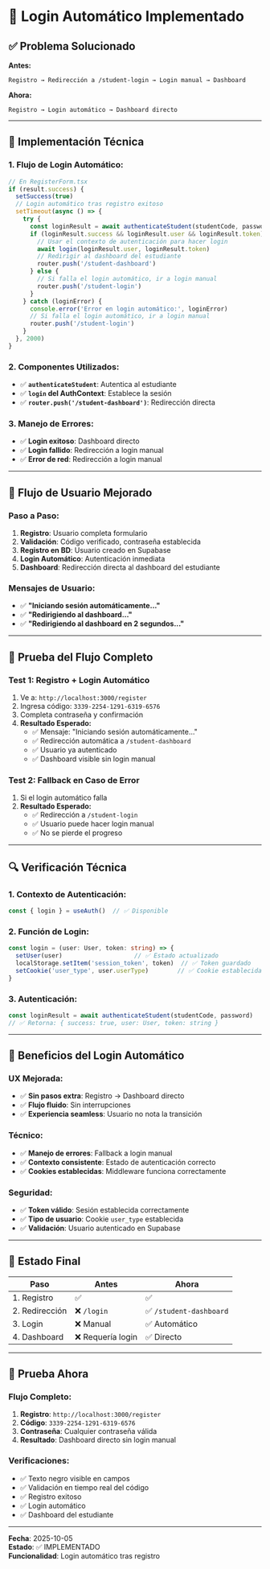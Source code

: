 # 🚀 Login Automático Implementado

## ✅ **Problema Solucionado**

**Antes:**
```
Registro → Redirección a /student-login → Login manual → Dashboard
```

**Ahora:**
```
Registro → Login automático → Dashboard directo
```

---

## 🔧 **Implementación Técnica**

### **1. Flujo de Login Automático:**

```typescript
// En RegisterForm.tsx
if (result.success) {
  setSuccess(true)
  // Login automático tras registro exitoso
  setTimeout(async () => {
    try {
      const loginResult = await authenticateStudent(studentCode, password)
      if (loginResult.success && loginResult.user && loginResult.token) {
        // Usar el contexto de autenticación para hacer login
        await login(loginResult.user, loginResult.token)
        // Redirigir al dashboard del estudiante
        router.push('/student-dashboard')
      } else {
        // Si falla el login automático, ir a login manual
        router.push('/student-login')
      }
    } catch (loginError) {
      console.error('Error en login automático:', loginError)
      // Si falla el login automático, ir a login manual
      router.push('/student-login')
    }
  }, 2000)
}
```

### **2. Componentes Utilizados:**

- ✅ **`authenticateStudent`**: Autentica al estudiante
- ✅ **`login` del AuthContext**: Establece la sesión
- ✅ **`router.push('/student-dashboard')`**: Redirección directa

### **3. Manejo de Errores:**

- ✅ **Login exitoso**: Dashboard directo
- ✅ **Login fallido**: Redirección a login manual
- ✅ **Error de red**: Redirección a login manual

---

## 🎯 **Flujo de Usuario Mejorado**

### **Paso a Paso:**

1. **Registro**: Usuario completa formulario
2. **Validación**: Código verificado, contraseña establecida
3. **Registro en BD**: Usuario creado en Supabase
4. **Login Automático**: Autenticación inmediata
5. **Dashboard**: Redirección directa al dashboard del estudiante

### **Mensajes de Usuario:**

- ✅ **"Iniciando sesión automáticamente..."**
- ✅ **"Redirigiendo al dashboard..."**
- ✅ **"Redirigiendo al dashboard en 2 segundos..."**

---

## 🧪 **Prueba del Flujo Completo**

### **Test 1: Registro + Login Automático**
1. Ve a: `http://localhost:3000/register`
2. Ingresa código: `3339-2254-1291-6319-6576`
3. Completa contraseña y confirmación
4. **Resultado Esperado:**
   - ✅ Mensaje: "Iniciando sesión automáticamente..."
   - ✅ Redirección automática a `/student-dashboard`
   - ✅ Usuario ya autenticado
   - ✅ Dashboard visible sin login manual

### **Test 2: Fallback en Caso de Error**
1. Si el login automático falla
2. **Resultado Esperado:**
   - ✅ Redirección a `/student-login`
   - ✅ Usuario puede hacer login manual
   - ✅ No se pierde el progreso

---

## 🔍 **Verificación Técnica**

### **1. Contexto de Autenticación:**
```typescript
const { login } = useAuth()  // ✅ Disponible
```

### **2. Función de Login:**
```typescript
const login = (user: User, token: string) => {
  setUser(user)                    // ✅ Estado actualizado
  localStorage.setItem('session_token', token)  // ✅ Token guardado
  setCookie('user_type', user.userType)        // ✅ Cookie establecida
}
```

### **3. Autenticación:**
```typescript
const loginResult = await authenticateStudent(studentCode, password)
// ✅ Retorna: { success: true, user: User, token: string }
```

---

## 🎉 **Beneficios del Login Automático**

### **UX Mejorada:**
- ✅ **Sin pasos extra**: Registro → Dashboard directo
- ✅ **Flujo fluido**: Sin interrupciones
- ✅ **Experiencia seamless**: Usuario no nota la transición

### **Técnico:**
- ✅ **Manejo de errores**: Fallback a login manual
- ✅ **Contexto consistente**: Estado de autenticación correcto
- ✅ **Cookies establecidas**: Middleware funciona correctamente

### **Seguridad:**
- ✅ **Token válido**: Sesión establecida correctamente
- ✅ **Tipo de usuario**: Cookie `user_type` establecida
- ✅ **Validación**: Usuario autenticado en Supabase

---

## 🚀 **Estado Final**

| Paso | Antes | Ahora |
|------|-------|-------|
| 1. Registro | ✅ | ✅ |
| 2. Redirección | ❌ `/login` | ✅ `/student-dashboard` |
| 3. Login | ❌ Manual | ✅ Automático |
| 4. Dashboard | ❌ Requería login | ✅ Directo |

---

## 🧪 **Prueba Ahora**

### **Flujo Completo:**
1. **Registro**: `http://localhost:3000/register`
2. **Código**: `3339-2254-1291-6319-6576`
3. **Contraseña**: Cualquier contraseña válida
4. **Resultado**: Dashboard directo sin login manual

### **Verificaciones:**
- ✅ Texto negro visible en campos
- ✅ Validación en tiempo real del código
- ✅ Registro exitoso
- ✅ Login automático
- ✅ Dashboard del estudiante

---

**Fecha**: 2025-10-05  
**Estado**: ✅ IMPLEMENTADO  
**Funcionalidad**: Login automático tras registro
